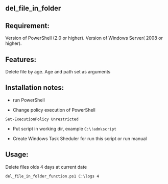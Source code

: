 del_file_in_folder
--------------

Requirement:
--------------
Version of PowerShell (2.0 or higher).
Version of Windows Server( 2008 or higher).

Features:
----------

Delete file by age.
Age and path set as arguments

Installation notes:
-------------------
- run PowerShell

- Change policy execution of PowerShell
```
Set-ExecutionPolicy Unrestricted
```

- Put script in working dir, example `C:\!adm\script`

- Create Windows Task Sheduler for run this script or run manual

Usage:
----------

Delete files olds 4 days at current date

`
del_file_in_folder_function.ps1 C:\logs 4
`